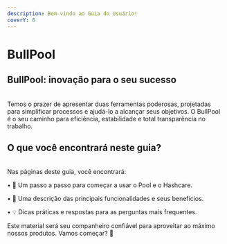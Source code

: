 ```yaml
---
description: Bem-vindo ao Guia do Usuário!
coverY: 0
---
```


# BullPool

## BullPool: inovação para o seu sucesso

\
Temos o prazer de apresentar duas ferramentas poderosas, projetadas para simplificar processos e ajudá-lo a alcançar seus objetivos. O BullPool é o seu caminho para eficiência, estabilidade e total transparência no trabalho.

## O que você encontrará neste guia?

\
Nas páginas deste guia, você encontrará:

• 🔧 Um passo a passo para começar a usar o Pool e o Hashcare.

• 🌟 Uma descrição das principais funcionalidades e seus benefícios.

• 💡 Dicas práticas e respostas para as perguntas mais frequentes.

Este material será seu companheiro confiável para aproveitar ao máximo nossos produtos. Vamos começar? 🚀
